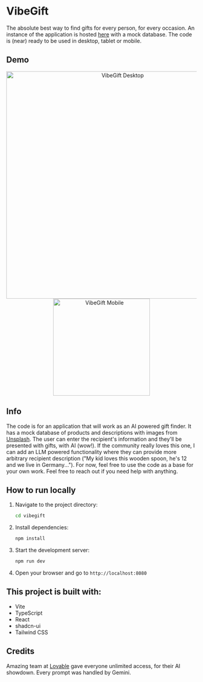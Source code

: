 # VibeGift
The absolute best way to find gifts for every person, for every occasion. An instance of the application is hosted [here](https://vibe-gift.lovable.app) with a mock database. The code is (near) ready to be used in desktop, tablet or mobile.

## Demo
<div align="center">
  <img src="https://github.com/user-attachments/assets/7b8a0917-508b-4513-a1d5-0b094ed5cf1c" width="600" alt="VibeGift Desktop">
</div>

<div align="center">
  <img src="https://github.com/user-attachments/assets/87854b36-de15-4d9c-be8b-786490dccbde" width="256" alt="VibeGift Mobile">
</div>


## Info
The code is for an application that will work as an AI powered gift finder. It has a mock database of products and descriptions with images from [Unsplash](https://unsplash.com). The user can enter the recipient's information and they'll be presented with gifts, with AI (wow!). If the community really loves this one, I can add an LLM powered functionality where they can provide more arbitrary recipient description ("My kid loves this wooden spoon, he's 12 and we live in Germany..."). For now, feel free to use the code as a base for your own work. Feel free to reach out if you need help with anything.


## How to run locally

1. Navigate to the project directory:
   ```bash
   cd vibegift
   ```

2. Install dependencies:
   ```bash
   npm install
   ```

3. Start the development server:
   ```bash
   npm run dev
   ```

4. Open your browser and go to `http://localhost:8080`

## This project is built with:

- Vite
- TypeScript
- React
- shadcn-ui
- Tailwind CSS

## Credits

Amazing team at [Lovable](https://www.lovable.dev) gave everyone unlimited access, for their AI showdown. Every prompt was handled by Gemini.
